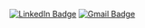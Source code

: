 [![LinkedIn Badge](https://img.shields.io/badge/-Mateus%20Macedo-1D86BD?style=flat-square&logo=LinkedIn&logoColor=white&link=https://www.linkedin.com/in/mateusesm/)](https://www.linkedin.com/in/mateusesm/) 
[![Gmail Badge](https://img.shields.io/badge/-mateusemanuel198@gmail.com-1D86BD?style=flat-square&logo=Gmail&logoColor=white&link=mailto:mateusemanuel198@gmail.com)](mailto:mateusemanuel198@gmail.com)




